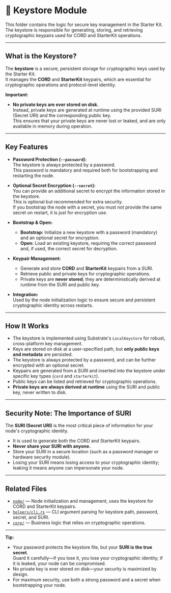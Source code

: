 # 🔑 Keystore Module

This folder contains the logic for secure key management in the Starter Kit.  
The keystore is responsible for generating, storing, and retrieving cryptographic keypairs used for CORD and StarterKit operations.

---

## What is the Keystore?

The **keystore** is a secure, persistent storage for cryptographic keys used by the Starter Kit.  
It manages the **CORD** and **StarterKit** keypairs, which are essential for cryptographic operations and protocol-level identity.

**Important:**  
- **No private keys are ever stored on disk.**  
  Instead, private keys are generated at runtime using the provided SURI (Secret URI) and the corresponding public key.  
  This ensures that your private keys are never lost or leaked, and are only available in memory during operation.

---

## Key Features

- **Password Protection (`--password`):**  
  The keystore is always protected by a password.  
  This password is mandatory and required both for bootstrapping and restarting the node.

- **Optional Secret Encryption (`--secret`):**  
  You can provide an additional secret to encrypt the information stored in the keystore.  
  This is optional but recommended for extra security.  
  If you bootstrap the node with a secret, you must not provide the same secret on restart, it is just for encryption use.

- **Bootstrap & Open:**  
  - **Bootstrap:** Initialize a new keystore with a password (mandatory) and an optional secret for encryption.
  - **Open:** Load an existing keystore, requiring the correct password and, if used, the correct secret for decryption.

- **Keypair Management:**  
  - Generate and store **CORD** and **StarterKit** keypairs from a SURI.
  - Retrieve public and private keys for cryptographic operations.
  - Private keys are **never stored**; they are deterministically derived at runtime from the SURI and public key.

- **Integration:**  
  Used by the node initialization logic to ensure secure and persistent cryptographic identity across restarts.

---

## How It Works

- The keystore is implemented using Substrate's `LocalKeystore` for robust, cross-platform key management.
- Keys are stored on disk at a user-specified path, but **only public keys and metadata** are persisted.
- The keystore is always protected by a password, and can be further encrypted with an optional secret.
- Keypairs are generated from a SURI and inserted into the keystore under specific key types (`cord` and `starterkit`).
- Public keys can be listed and retrieved for cryptographic operations.
- **Private keys are always derived at runtime** using the SURI and public key, never written to disk.

---

## Security Note: The Importance of SURI

The **SURI (Secret URI)** is the most critical piece of information for your node's cryptographic identity.  
- It is used to generate both the CORD and StarterKit keypairs.
- **Never share your SURI with anyone.**
- Store your SURI in a secure location (such as a password manager or hardware security module).
- Losing your SURI means losing access to your cryptographic identity; leaking it means anyone can impersonate your node.

---

## Related Files

- [`node/`](../node/) — Node initialization and management, uses the keystore for CORD and StarterKit keypairs.
- [`helpers/cli.rs`](../helpers/cli.rs) — CLI argument parsing for keystore path, password, secret, and SURI.
- [`core/`](../core/) — Business logic that relies on cryptographic operations.

---

**Tip:**  
- Your password protects the keystore file, but your **SURI is the true secret**.  
  Guard it carefully—if you lose it, you lose your cryptographic identity; if it is leaked, your node can be compromised.
- No private key is ever stored on disk—your security is maximized by design.
- For maximum security, use both a strong password and a secret when bootstrapping your node.